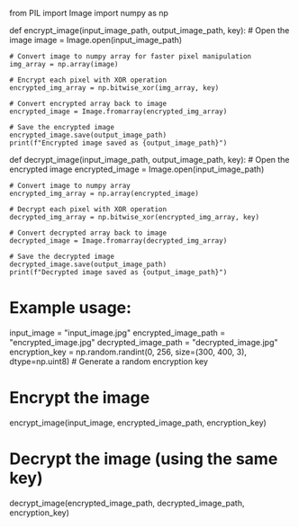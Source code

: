 from PIL import Image
import numpy as np

def encrypt_image(input_image_path, output_image_path, key):
    # Open the image
    image = Image.open(input_image_path)
    
    # Convert image to numpy array for faster pixel manipulation
    img_array = np.array(image)
    
    # Encrypt each pixel with XOR operation
    encrypted_img_array = np.bitwise_xor(img_array, key)
    
    # Convert encrypted array back to image
    encrypted_image = Image.fromarray(encrypted_img_array)
    
    # Save the encrypted image
    encrypted_image.save(output_image_path)
    print(f"Encrypted image saved as {output_image_path}")

def decrypt_image(input_image_path, output_image_path, key):
    # Open the encrypted image
    encrypted_image = Image.open(input_image_path)
    
    # Convert image to numpy array
    encrypted_img_array = np.array(encrypted_image)
    
    # Decrypt each pixel with XOR operation
    decrypted_img_array = np.bitwise_xor(encrypted_img_array, key)
    
    # Convert decrypted array back to image
    decrypted_image = Image.fromarray(decrypted_img_array)
    
    # Save the decrypted image
    decrypted_image.save(output_image_path)
    print(f"Decrypted image saved as {output_image_path}")

# Example usage:
input_image = "input_image.jpg"
encrypted_image_path = "encrypted_image.jpg"
decrypted_image_path = "decrypted_image.jpg"
encryption_key = np.random.randint(0, 256, size=(300, 400, 3), dtype=np.uint8)  # Generate a random encryption key

# Encrypt the image
encrypt_image(input_image, encrypted_image_path, encryption_key)

# Decrypt the image (using the same key)
decrypt_image(encrypted_image_path, decrypted_image_path, encryption_key)
